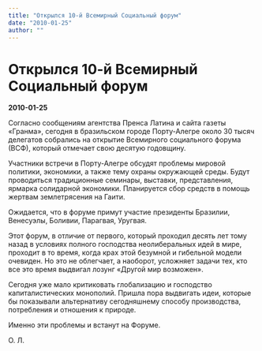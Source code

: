 ```yaml
---
title: "Открылся 10-й Всемирный Социальный форум"
date: "2010-01-25"
author: ""
---
```


# Открылся 10-й Всемирный Социальный форум

**2010-01-25** 

Согласно сообщениям агентства Пренса Латина и сайта газеты «Гранма», сегодня в бразильском городе Порту-Алегре около 30 тысяч делегатов собрались на открытиe Всемирного социального форума (ВСФ), который отмечает свою десятую годовщину.

Участники встречи в Порту-Алегре обсудят проблемы мировой политики, экономики, а также тему охраны окружающей среды. Будут проводиться традиционные семинары, выставки, представления, ярмарка солидарной экономики. Планируется сбор средств в помощь жертвам землетрясения на Гаити.

Ожидается, что в форуме примут участие президенты Бразилии, Венесуэлы, Боливии, Парагвая, Уругвая.

Этот форум, в отличие от первого, который проходил десять лет тому назад в условиях полного господства неолиберальных идей в мире, проходит в то время, когда крах этой безумной и гибельной модели очевиден. Но это не облегчает, а наоборот, усложняет задачи тех, кто все это время выдвигал лозунг «Другой мир возможен».

Сегодня уже мало критиковать глобализацию и господство капиталистических монополий. Пришла пора выдвигать идеи, которые бы показывали альтернативу сегодняшнему способу производства, потребления и отношения к природе.

Именно эти проблемы и встанут на Форуме.

О. Л.